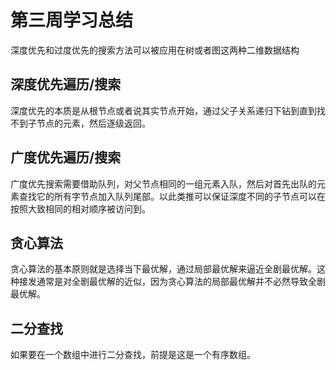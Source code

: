 # 第三周学习总结

深度优先和过度优先的搜索方法可以被应用在树或者图这两种二维数据结构

## 深度优先遍历/搜索

深度优先的本质是从根节点或者说其实节点开始，通过父子关系递归下钻到直到找不到子节点的元素，然后逐级返回。

## 广度优先遍历/搜索

广度优先搜索需要借助队列，对父节点相同的一组元素入队，然后对首先出队的元素查找它的所有字节点加入队列尾部。以此类推可以保证深度不同的子节点可以在按照大致相同的相对顺序被访问到。

## 贪心算法

贪心算法的基本原则就是选择当下最优解，通过局部最优解来逼近全剧最优解。这种接发通常是对全剧最优解的近似，因为贪心算法的局部最优解并不必然导致全剧最优解。

## 二分查找

如果要在一个数组中进行二分查找，前提是这是一个有序数组。

  

